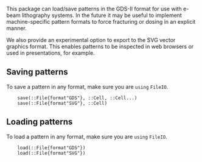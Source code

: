 This package can load/save patterns in the GDS-II format for use with e-beam lithography
systems. In the future it may be useful to implement machine-specific pattern formats to
force fracturing or dosing in an explicit manner.

We also provide an experimental option to export to the SVG vector graphics format. This
enables patterns to be inspected in web browsers or used in presentations, for example.

## Saving patterns

To save a pattern in any format, make sure you are `using` `FileIO`.

```@docs
    save(::File{format"GDS"}, ::Cell, ::Cell...)
    save(::File{format"SVG"}, ::Cell)
```

## Loading patterns

To load a pattern in any format, make sure you are `using` `FileIO`.

```@docs
    load(::File{format"GDS"})
    load(::File{format"SVG"})
```
